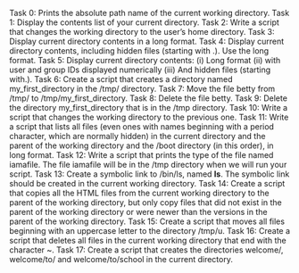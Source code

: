Task 0: Prints the absolute path name of the current working directory.
Task 1: Display the contents list of your current directory.
Task 2: Write a script that changes the working directory to the user’s home directory.
Task 3: Display current directory contents in a long format.
Task 4: Display current directory contents, including hidden files (starting with .). Use the long format.
Task 5: Display current directory contents: (i) Long format (ii) with user and group IDs displayed numerically (iii) And hidden files (starting with.).
Task 6: Create a script that creates a directory named my_first_directory in the /tmp/ directory.
Task 7: Move the file betty from /tmp/ to /tmp/my_first_directory.
Task 8: Delete the file betty.
Task 9: Delete the directory my_first_directory that is in the /tmp directory.
Task 10: Write a script that changes the working directory to the previous one.
Task 11: Write a script that lists all files (even ones with names beginning with a period character, which are normally hidden) in the current directory and the parent of the working directory and the /boot directory (in this order), in long format.
Task 12: Write a script that prints the type of the file named iamafile. The file iamafile will be in the /tmp directory when we will run your script.
Task 13: Create a symbolic link to /bin/ls, named __ls__. The symbolic link should be created in the current working directory.
Task 14: Create a script that copies all the HTML files from the current working directory to the parent of the working directory, but only copy files that did not exist in the parent of the working directory or were newer than the versions in the parent of the working directory.
Task 15: Create a script that moves all files beginning with an uppercase letter to the directory /tmp/u.
Task 16: Create a script that deletes all files in the current working directory that end with the character ~.
Task 17: Create a script that creates the directories welcome/, welcome/to/ and welcome/to/school in the current directory.
